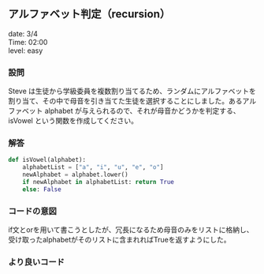 ## アルファベット判定（recursion）

date: 3/4<br>
Time: 02:00<br>
level: easy

### 設問
Steve は生徒から学級委員を複数割り当てるため、ランダムにアルファベットを割り当て、その中で母音を引き当てた生徒を選択することにしました。あるアルファベット alphabet が与えられるので、それが母音かどうかを判定する、isVowel という関数を作成してください。

### 解答
```python
def isVowel(alphabet):
    alphabetList = ["a", "i", "u", "e", "o"]
    newAlphabet = alphabet.lower()
    if newAlphabet in alphabetList: return True
    else: False
```

### コードの意図
if文とorを用いて書こうとしたが、冗長になるため母音のみをリストに格納し、受け取ったalphabetがそのリストに含まれればTrueを返すようにした。

### より良いコード
